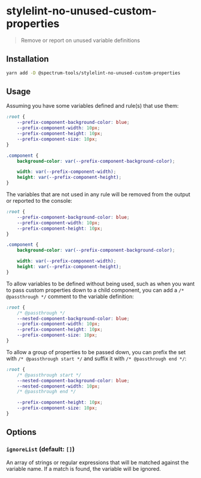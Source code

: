 # stylelint-no-unused-custom-properties

> Remove or report on unused variable definitions

## Installation

```sh
yarn add -D @spectrum-tools/stylelint-no-unused-custom-properties
```

## Usage

Assuming you have some variables defined and rule(s) that use them:

```css
:root {
	--prefix-component-background-color: blue;
	--prefix-component-width: 10px;
	--prefix-component-height: 10px;
	--prefix-component-size: 10px;
}

.component {
	background-color: var(--prefix-component-background-color);

	width: var(--prefix-component-width);
	height: var(--prefix-component-height);
}
```

The variables that are not used in any rule will be removed from the output or reported to the console:

```css
:root {
	--prefix-component-background-color: blue;
	--prefix-component-width: 10px;
	--prefix-component-height: 10px;
}

.component {
	background-color: var(--prefix-component-background-color);

	width: var(--prefix-component-width);
	height: var(--prefix-component-height);
}
```

To allow variables to be defined without being used, such as when you want to pass custom properties down to a child component, you can add a `/* @passthrough */` comment to the variable definition:

```css
:root {
	/* @passthrough */
	--nested-component-background-color: blue;
	--prefix-component-width: 10px;
	--prefix-component-height: 10px;
	--prefix-component-size: 10px;
}
```

To allow a group of properties to be passed down, you can prefix the set with `/* @passthrough start */` and suffix it with `/* @passthrough end */`:

```css
:root {
	/* @passthrough start */
	--nested-component-background-color: blue;
	--nested-component-width: 10px;
	/* @passthrough end */

	--prefix-component-height: 10px;
	--prefix-component-size: 10px;
}
```

## Options

### `ignoreList` (default: `[]`)

An array of strings or regular expressions that will be matched against the variable name. If a match is found, the variable will be ignored.

